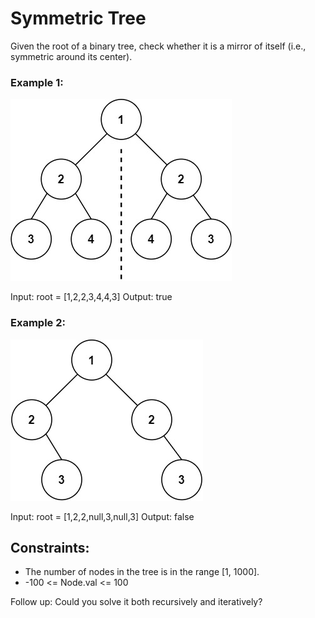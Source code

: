 # Symmetric Tree

Given the root of a binary tree, check whether it is a mirror of itself (i.e., symmetric around its center).

 

### Example 1:
![alt text](image.png)

Input: root = [1,2,2,3,4,4,3]
Output: true


### Example 2:
![alt text](image-1.png)

Input: root = [1,2,2,null,3,null,3]
Output: false
 

## Constraints:

* The number of nodes in the tree is in the range [1, 1000].
* -100 <= Node.val <= 100
 

Follow up: Could you solve it both recursively and iteratively?
